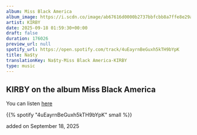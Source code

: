 ```yaml
---
album: Miss Black America
album_image: https://i.scdn.co/image/ab67616d0000b2737bbfcbb8a7ffe8e29a736886
artist: KIRBY
date: 2025-09-18 01:59:30+00:00
draft: false
duration: 176026
preview_url: null
spotify_url: https://open.spotify.com/track/4uEayrnBeGuxh5kTH9bYpK
title: Na$ty
translationKey: Na$ty-Miss Black America-KIRBY
type: music
---
```



## KIRBY on the album Miss Black America

You can listen [here](https://open.spotify.com/track/4uEayrnBeGuxh5kTH9bYpK)

{{% spotify "4uEayrnBeGuxh5kTH9bYpK" small %}}

added on September 18, 2025